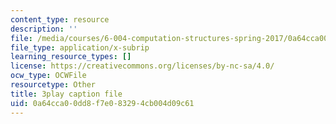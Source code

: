 ```yaml
---
content_type: resource
description: ''
file: /media/courses/6-004-computation-structures-spring-2017/0a64cca00dd8f7e083294cb004d09c61_aR6X3OUAKkI.srt
file_type: application/x-subrip
learning_resource_types: []
license: https://creativecommons.org/licenses/by-nc-sa/4.0/
ocw_type: OCWFile
resourcetype: Other
title: 3play caption file
uid: 0a64cca0-0dd8-f7e0-8329-4cb004d09c61
---
```

